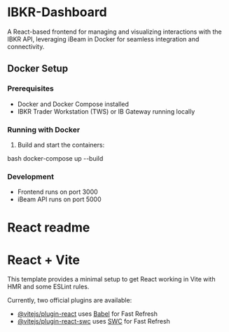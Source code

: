 # IBKR-Dashboard
A React-based frontend for managing and visualizing interactions with the IBKR API, leveraging iBeam in Docker for seamless integration and connectivity.

## Docker Setup

### Prerequisites
- Docker and Docker Compose installed
- IBKR Trader Workstation (TWS) or IB Gateway running locally

### Running with Docker
1. Build and start the containers:

bash
docker-compose up --build

<!-- 2. Access the dashboard at `http://localhost:3000` -->

### Development
- Frontend runs on port 3000
- iBeam API runs on port 5000

# React readme
# React + Vite

This template provides a minimal setup to get React working in Vite with HMR and some ESLint rules.

Currently, two official plugins are available:

- [@vitejs/plugin-react](https://github.com/vitejs/vite-plugin-react/blob/main/packages/plugin-react/README.md) uses [Babel](https://babeljs.io/) for Fast Refresh
- [@vitejs/plugin-react-swc](https://github.com/vitejs/vite-plugin-react-swc) uses [SWC](https://swc.rs/) for Fast Refresh
